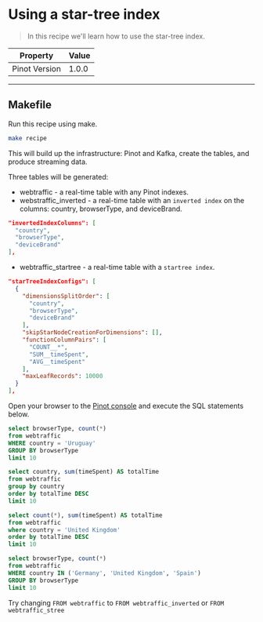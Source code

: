 # Using a star-tree index

> In this recipe we'll learn how to use the star-tree index.

|Property|Value|
|-|-|
|Pinot Version|1.0.0|


***

## Makefile

Run this recipe using make.

```bash
make recipe
```

This will build up the infrastructure: Pinot and Kafka, create the tables, and produce streaming data. 

Three tables will be generated:

- webtraffic - a real-time table with any Pinot indexes.
- webstraffic_inverted - a real-time table with an `inverted index` on the columns: country, browserType, and deviceBrand.

```json
"invertedIndexColumns": [
  "country",
  "browserType",
  "deviceBrand"
],
```
- webtraffic_startree - a real-time table with a `startree index`.

```json
"starTreeIndexConfigs": [
  {
    "dimensionsSplitOrder": [
      "country",
      "browserType",
      "deviceBrand"
    ],
    "skipStarNodeCreationForDimensions": [],
    "functionColumnPairs": [
      "COUNT__*",
      "SUM__timeSpent",
      "AVG__timeSpent"
    ],
    "maxLeafRecords": 10000
  }
],
```

Open your browser to the [Pinot console](http://localhost:9000) and execute the SQL statements below.


```sql
select browserType, count(*)
from webtraffic 
WHERE country = 'Uruguay'
GROUP BY browserType
limit 10
```

```sql
select country, sum(timeSpent) AS totalTime
from webtraffic
group by country
order by totalTime DESC
limit 10
```

```sql
select count(*), sum(timeSpent) AS totalTime
from webtraffic
where country = 'United Kingdom'
order by totalTime DESC
limit 10
```

```sql
select browserType, count(*)
from webtraffic
WHERE country IN ('Germany', 'United Kingdom', 'Spain')
GROUP BY browserType
limit 10
```

Try changing `FROM webtraffic` to `FROM webtraffic_inverted` or `FROM webtraffic_stree`

